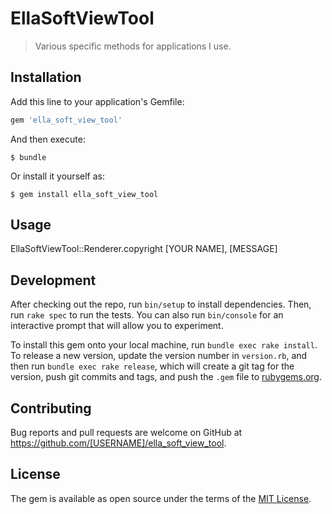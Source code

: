 # EllaSoftViewTool

> Various specific methods for applications I use.

## Installation

Add this line to your application's Gemfile:

```ruby
gem 'ella_soft_view_tool'
```

And then execute:

    $ bundle

Or install it yourself as:

    $ gem install ella_soft_view_tool

## Usage

EllaSoftViewTool::Renderer.copyright [YOUR NAME], [MESSAGE]

## Development

After checking out the repo, run `bin/setup` to install dependencies. Then, run `rake spec` to run the tests. You can also run `bin/console` for an interactive prompt that will allow you to experiment.

To install this gem onto your local machine, run `bundle exec rake install`. To release a new version, update the version number in `version.rb`, and then run `bundle exec rake release`, which will create a git tag for the version, push git commits and tags, and push the `.gem` file to [rubygems.org](https://rubygems.org).

## Contributing

Bug reports and pull requests are welcome on GitHub at https://github.com/[USERNAME]/ella_soft_view_tool.

## License

The gem is available as open source under the terms of the [MIT License](https://opensource.org/licenses/MIT).
